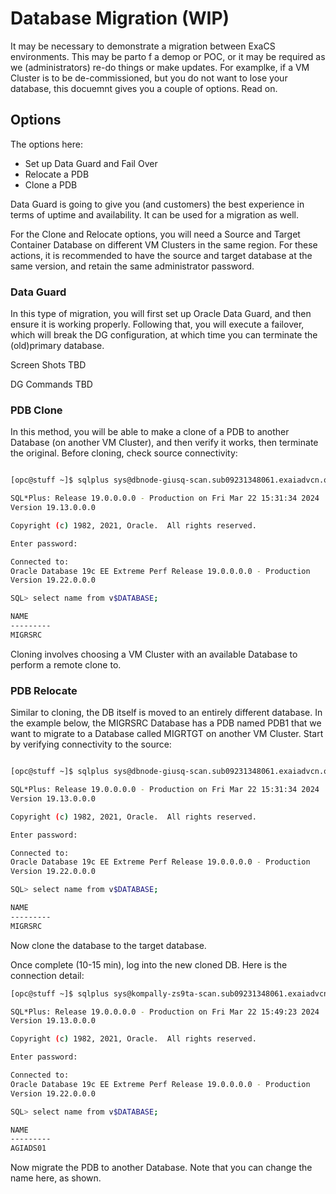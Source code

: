 # Database Migration (WIP)

It may be necessary to demonstrate a migration between ExaCS environments.  This may be parto f a demop or POC, or it may be required as we (administrators) re-do things or make updates.  For examplke, if a VM Cluster is to be de-commissioned, but you do not want to lose your database, this docuemnt gives you a couple of options.  Read on.

## Options

The options here:
* Set up Data Guard and Fail Over
* Relocate a PDB
* Clone a PDB

Data Guard is going to give you (and customers) the best experience in terms of uptime and availability.  It can be used for a migration as well.

For the Clone and Relocate options, you will need a Source and Target Container Database on different VM Clusters in the same region.  For these actions, it is recommended to have the source and target database at the same version, and retain the same administrator password.

### Data Guard

In this type of migration, you will first set up Oracle Data Guard, and then ensure it is working properly.  Following that, you will execute a failover, which will break the DG configuration, at which time you can terminate the (old)primary database.

Screen Shots TBD

DG Commands TBD

### PDB Clone

In this method, you will be able to make a clone of a PDB to another Database (on another VM Cluster), and then verify it works, then terminate the original.  Before cloning, check source connectivity:

```bash

[opc@stuff ~]$ sqlplus sys@dbnode-giusq-scan.sub09231348061.exaiadvcn.oraclevcn.com:1521/MIGRSRC_PDB1.paas.oracle.com as sysdba

SQL*Plus: Release 19.0.0.0.0 - Production on Fri Mar 22 15:31:34 2024
Version 19.13.0.0.0

Copyright (c) 1982, 2021, Oracle.  All rights reserved.

Enter password:

Connected to:
Oracle Database 19c EE Extreme Perf Release 19.0.0.0.0 - Production
Version 19.22.0.0.0

SQL> select name from v$DATABASE;

NAME
---------
MIGRSRC
```

Cloning involves choosing a VM Cluster with an available Database to perform a remote clone to.

### PDB Relocate

Similar to cloning, the DB itself is moved to an entirely different database.  In the example below, the MIGRSRC Database has a PDB named PDB1 that we want to migrate to a Database called MIGRTGT on another VM Cluster.  Start by verifying connectivity to the source:

```bash

[opc@stuff ~]$ sqlplus sys@dbnode-giusq-scan.sub09231348061.exaiadvcn.oraclevcn.com:1521/MIGRSRC_PDB1.paas.oracle.com as sysdba

SQL*Plus: Release 19.0.0.0.0 - Production on Fri Mar 22 15:31:34 2024
Version 19.13.0.0.0

Copyright (c) 1982, 2021, Oracle.  All rights reserved.

Enter password:

Connected to:
Oracle Database 19c EE Extreme Perf Release 19.0.0.0.0 - Production
Version 19.22.0.0.0

SQL> select name from v$DATABASE;

NAME
---------
MIGRSRC
```
Now clone the database to the target database.  

Once complete (10-15 min), log into the new cloned DB.  Here is the connection detail:



```bash
[opc@stuff ~]$ sqlplus sys@kompally-zs9ta-scan.sub09231348061.exaiadvcn.oraclevcn.com:1521/AGIADS01_PDB1CLONE.paas.oracle.com as sysdba

SQL*Plus: Release 19.0.0.0.0 - Production on Fri Mar 22 15:49:23 2024
Version 19.13.0.0.0

Copyright (c) 1982, 2021, Oracle.  All rights reserved.

Enter password:

Connected to:
Oracle Database 19c EE Extreme Perf Release 19.0.0.0.0 - Production
Version 19.22.0.0.0

SQL> select name from v$DATABASE;

NAME
---------
AGIADS01
```

Now migrate the PDB to another Database. Note that you can change the name here, as shown.

